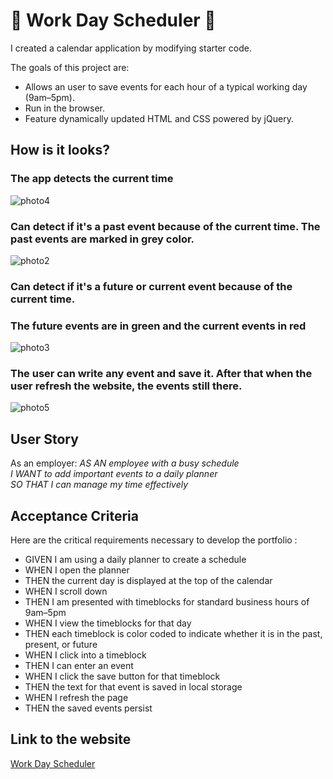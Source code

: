 # 📝 Work Day Scheduler 📝 

I created a calendar application by modifying starter code. 

The goals of this project are:
* Allows an user to save events for each hour of a typical working day (9am–5pm).
* Run in the browser. 
* Feature dynamically updated HTML and CSS powered by jQuery.
  
  
## How is it looks?

### The app detects the current time  
![photo4](https://github.com/garmercy/Work-Day-Scheduler/assets/138730100/c5f3bcef-14d4-4993-9df6-5a718b584e5f)

### Can detect if it's a past event because of the current time. The past events are marked in grey color.
![photo2](https://github.com/garmercy/Work-Day-Scheduler/assets/138730100/d49c66bf-c616-4f98-8bfd-72d7b7d36f7d)

### Can detect if it's a future or current event because of the current time. 
### The future events are in green and the current events in red
![photo3](https://github.com/garmercy/Work-Day-Scheduler/assets/138730100/bea1bb21-027e-4083-adda-102457a8586d)

### The user can write any event and save it. After that when the user refresh the website, the events still there.
![photo5](https://github.com/garmercy/Work-Day-Scheduler/assets/138730100/a6acdaef-e251-4baa-b453-d4ef96204dc7)

## User Story

As an employer:
_AS AN employee with a busy schedule
<br>I WANT to add important events to a daily planner
<br>SO THAT I can manage my time effectively_

## Acceptance Criteria

Here are the critical requirements necessary to develop the portfolio :

* GIVEN I am using a daily planner to create a schedule
* WHEN I open the planner
* THEN the current day is displayed at the top of the calendar
* WHEN I scroll down
* THEN I am presented with timeblocks for standard business hours of 9am&ndash;5pm
* WHEN I view the timeblocks for that day
* THEN each timeblock is color coded to indicate whether it is in the past, present, or future
* WHEN I click into a timeblock
* THEN I can enter an event
* WHEN I click the save button for that timeblock
* THEN the text for that event is saved in local storage
* WHEN I refresh the page
* THEN the saved events persist

## Link to the website
[Work Day Scheduler]()


  

